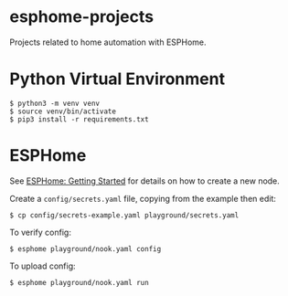 # esphome-projects

Projects related to home automation with ESPHome.

# Python Virtual Environment

```
$ python3 -m venv venv
$ source venv/bin/activate
$ pip3 install -r requirements.txt
```

# ESPHome

See [ESPHome: Getting Started](https://esphome.io/guides/getting_started_command_line.html) for details on how to create a new node.

Create a `config/secrets.yaml` file, copying from the example then edit:
```
$ cp config/secrets-example.yaml playground/secrets.yaml
```

To verify config:
```
$ esphome playground/nook.yaml config
```

To upload config:
```
$ esphome playground/nook.yaml run
```
